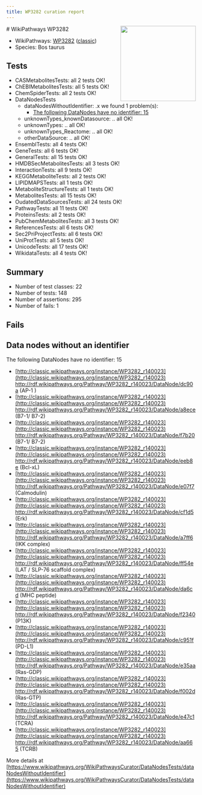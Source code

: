 ```yaml
---
title: WP3282 curation report
---
```


<img style="float: right; width: 200px" src="https://upload.wikimedia.org/wikipedia/commons/thumb/8/83/Wplogo_with_text_500.png/640px-Wplogo_with_text_500.png" />
# WikiPathways WP3282

* WikiPathways: [WP3282](https://wikipathways.org/pathways/WP3282) ([classic](https://classic.wikipathways.org/instance/WP3282))
* Species: Bos taurus
## Tests
* CASMetabolitesTests: all 2 tests OK!
* ChEBIMetabolitesTests: all 5 tests OK!
* ChemSpiderTests: all 2 tests OK!
* DataNodesTests
    * dataNodesWithoutIdentifier: .x we found 1 problem(s):
        * [The following DataNodes have no identifier: 15](#8792c495)
    * unknownTypes_knownDatasource: .. all OK!
    * unknownTypes: .. all OK!
    * unknownTypes_Reactome: .. all OK!
    * otherDataSource: .. all OK!
* EnsemblTests: all 4 tests OK!
* GeneTests: all 6 tests OK!
* GeneralTests: all 15 tests OK!
* HMDBSecMetabolitesTests: all 3 tests OK!
* InteractionTests: all 9 tests OK!
* KEGGMetaboliteTests: all 2 tests OK!
* LIPIDMAPSTests: all 1 tests OK!
* MetaboliteStructureTests: all 1 tests OK!
* MetabolitesTests: all 15 tests OK!
* OudatedDataSourcesTests: all 24 tests OK!
* PathwayTests: all 11 tests OK!
* ProteinsTests: all 2 tests OK!
* PubChemMetabolitesTests: all 3 tests OK!
* ReferencesTests: all 6 tests OK!
* Sec2PriProjectTests: all 6 tests OK!
* UniProtTests: all 5 tests OK!
* UnicodeTests: all 17 tests OK!
* WikidataTests: all 4 tests OK!


## Summary

* Number of test classes: 22
* Number of tests: 148
* Number of assertions: 295
* Number of fails: 1

## Fails

<a name="8792c495" />

## Data nodes without an identifier

The following DataNodes have no identifier: 15

* [http://classic.wikipathways.org/instance/WP3282_r140023](http://classic.wikipathways.org/instance/WP3282_r140023) http://rdf.wikipathways.org/Pathway/WP3282_r140023/DataNode/dc90a (AP-1 )
* [http://classic.wikipathways.org/instance/WP3282_r140023](http://classic.wikipathways.org/instance/WP3282_r140023) http://rdf.wikipathways.org/Pathway/WP3282_r140023/DataNode/a8ece (B7-1/ B7-2)
* [http://classic.wikipathways.org/instance/WP3282_r140023](http://classic.wikipathways.org/instance/WP3282_r140023) http://rdf.wikipathways.org/Pathway/WP3282_r140023/DataNode/f7b20 (B7-1/ B7-2)
* [http://classic.wikipathways.org/instance/WP3282_r140023](http://classic.wikipathways.org/instance/WP3282_r140023) http://rdf.wikipathways.org/Pathway/WP3282_r140023/DataNode/eeb8e (Bcl-xL)
* [http://classic.wikipathways.org/instance/WP3282_r140023](http://classic.wikipathways.org/instance/WP3282_r140023) http://rdf.wikipathways.org/Pathway/WP3282_r140023/DataNode/e07f7 (Calmodulin)
* [http://classic.wikipathways.org/instance/WP3282_r140023](http://classic.wikipathways.org/instance/WP3282_r140023) http://rdf.wikipathways.org/Pathway/WP3282_r140023/DataNode/cf1d5 (Erk)
* [http://classic.wikipathways.org/instance/WP3282_r140023](http://classic.wikipathways.org/instance/WP3282_r140023) http://rdf.wikipathways.org/Pathway/WP3282_r140023/DataNode/a7ff6 (IKK complex)
* [http://classic.wikipathways.org/instance/WP3282_r140023](http://classic.wikipathways.org/instance/WP3282_r140023) http://rdf.wikipathways.org/Pathway/WP3282_r140023/DataNode/ff54e (LAT / SLP-76 scaffold complex)
* [http://classic.wikipathways.org/instance/WP3282_r140023](http://classic.wikipathways.org/instance/WP3282_r140023) http://rdf.wikipathways.org/Pathway/WP3282_r140023/DataNode/da6cd (MHC peptide)
* [http://classic.wikipathways.org/instance/WP3282_r140023](http://classic.wikipathways.org/instance/WP3282_r140023) http://rdf.wikipathways.org/Pathway/WP3282_r140023/DataNode/f2340 (P13K)
* [http://classic.wikipathways.org/instance/WP3282_r140023](http://classic.wikipathways.org/instance/WP3282_r140023) http://rdf.wikipathways.org/Pathway/WP3282_r140023/DataNode/c951f (PD-L1)
* [http://classic.wikipathways.org/instance/WP3282_r140023](http://classic.wikipathways.org/instance/WP3282_r140023) http://rdf.wikipathways.org/Pathway/WP3282_r140023/DataNode/e35aa (Ras-GDP)
* [http://classic.wikipathways.org/instance/WP3282_r140023](http://classic.wikipathways.org/instance/WP3282_r140023) http://rdf.wikipathways.org/Pathway/WP3282_r140023/DataNode/f002d (Ras-GTP)
* [http://classic.wikipathways.org/instance/WP3282_r140023](http://classic.wikipathways.org/instance/WP3282_r140023) http://rdf.wikipathways.org/Pathway/WP3282_r140023/DataNode/e47c1 (TCRA)
* [http://classic.wikipathways.org/instance/WP3282_r140023](http://classic.wikipathways.org/instance/WP3282_r140023) http://rdf.wikipathways.org/Pathway/WP3282_r140023/DataNode/aa665 (TCRB)


More details at [https://www.wikipathways.org/WikiPathwaysCurator/DataNodesTests/dataNodesWithoutIdentifier](https://www.wikipathways.org/WikiPathwaysCurator/DataNodesTests/dataNodesWithoutIdentifier)

